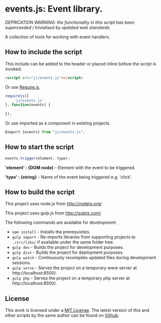 # events.js: Event library.

*DEPRICATION WARNING: the functionality in this script has been superceeded / trivialised by updated web standards.*

A collection of tools for working with event handlers.

## How to include the script

This include can be added to the header or placed inline before the script is invoked.

```html
<script src="js/events.js"></script>
```

Or use [Require.js](https://requirejs.org/).

```js
requirejs([
	'js/events.js'
], function(events) {
	...
});
```

Or use imported as a component in existing projects.

```js
@import {events} from "js/events.js";
```

## How to start the script

```javascript
events.trigger(element, type);
```

**'element' : {DOM node}** - Element with the event to be triggered.

**'type' : {string}** - Name of the event being triggered e.g. 'click'.

## How to build the script

This project uses node.js from http://nodejs.org/

This project uses gulp.js from http://gulpjs.com/

The following commands are available for development:
+ `npm install` - Installs the prerequisites.
+ `gulp import` - Re-imports libraries from supporting projects to `./src/libs/` if available under the same folder tree.
+ `gulp dev` - Builds the project for development purposes.
+ `gulp dist` - Builds the project for deployment purposes.
+ `gulp watch` - Continuously recompiles updated files during development sessions.
+ `gulp serve` - Serves the project on a temporary www server at http://localhost:8500/.
+ `gulp php` - Serves the project on a temporary php server at http://localhost:8500/.

## License

This work is licensed under a [MIT License](https://opensource.org/licenses/MIT). The latest version of this and other scripts by the same author can be found on [Github](https://github.com/WoollyMittens).
